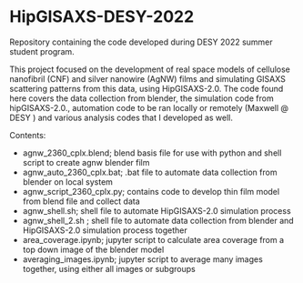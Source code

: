 # HipGISAXS-DESY-2022
Repository containing the code developed during DESY 2022 summer student program.

This project focused on the development of real space models of cellulose nanofibril (CNF) and silver nanowire (AgNW) films and simulating GISAXS scattering patterns from this data, using HipGISAXS-2.0. The code found here covers the data collection from blender, the simulation code from hipGISAXS-2.0., automation code to be ran locally or remotely (Maxwell @ DESY ) and various analysis codes that I developed as well. 

Contents:
- agnw_2360_cplx.blend; blend basis file for use with python and shell script to create agnw blender film
- agnw_auto_2360_cplx.bat; .bat file to automate data collection from blender on local system
- agnw_script_2360_cplx.py; contains code to develop thin film model from blend file and collect data
- agnw_shell.sh; shell file to automate HipGISAXS-2.0 simulation process
- agnw_shell_2.sh ; shell file to automate data collection from blender and HipGISAXS-2.0 simulation process together
- area_coverage.ipynb; jupyter script to calculate area coverage from a top down image of the blender model
- averaging_images.ipynb; jupyter script to average many images together, using either all images or subgroups

